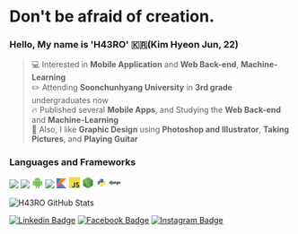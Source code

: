 # Don't be afraid of creation.
### Hello, My name is 'H43RO' 🇰🇷(Kim Hyeon Jun, 22)
> 💻 Interested in **Mobile Application** and **Web Back-end**, **Machine-Learning**<br>
> ✏️ Attending **Soonchunhyang University** in **3rd grade** undergraduates now<br>
> 🔥 Published several **Mobile Apps**, and Studying the **Web Back-end** and **Machine-Learning**<br>
> 🙌 Also, I like **Graphic Design** using **Photoshop and Illustrator**, **Taking Pictures**, and **Playing Guitar** <br>
 
### Languages and Frameworks

<code><img height="20" src="https://toppng.com/uploads/preview/c-programming-icon-c-programming-language-logo-11562945679duaxtn3yq0.png"></code>
<code><img height="20" src="https://img.favpng.com/13/14/25/the-c-programming-language-png-favpng-x2FKZ86GuA0YStdCDY8nQU5Z4.jpg"></code>
<code><img height="20" src="https://raw.githubusercontent.com/github/explore/80688e429a7d4ef2fca1e82350fe8e3517d3494d/topics/android/android.png"></code>
<code><img height="20" src="https://lh3.googleusercontent.com/proxy/IpVcaIWgnO1X8lZzAbRMqv2ek9YoI-h3F6sX69hP1mrhlZVksz-XkzbvrFBCcbPfZTpZI1xk-_xOHvdd_sXcCCW-FHCzP5_GMRkEoctzyePHQxxI0XH5MOlFubI0lyq-xTYjRq_zbupiE8Pt3e1MOvZYrXB427bbgVHYOqbOk_HdFuxEEAu4k-i3kPReJ8Z3N_RA-D3ovQ"></code>
<code><img height="18" src="https://raw.githubusercontent.com/github/explore/80688e429a7d4ef2fca1e82350fe8e3517d3494d/topics/kotlin/kotlin.png"></code>
<code><img height="20" src="https://raw.githubusercontent.com/github/explore/80688e429a7d4ef2fca1e82350fe8e3517d3494d/topics/javascript/javascript.png"></code>
<code><img height="20" src="https://raw.githubusercontent.com/github/explore/80688e429a7d4ef2fca1e82350fe8e3517d3494d/topics/nodejs/nodejs.png"></code>
<code><img height="20" src="https://raw.githubusercontent.com/github/explore/80688e429a7d4ef2fca1e82350fe8e3517d3494d/topics/python/python.png"></code>
<code><img height="20" src="https://raw.githubusercontent.com/github/explore/80688e429a7d4ef2fca1e82350fe8e3517d3494d/topics/django/django.png"></code>

![H43RO GitHub Stats](https://github-readme-stats.vercel.app/api?username=H43RO&show_icons=true&hide_border=false)

[![Linkedin Badge](https://img.shields.io/badge/-LinkedIn-blue?style=flat-square&logo=Linkedin&logoColor=white&link=https://www.linkedin.com/in/h43ro/)](https://www.linkedin.com/in/h43ro/) 
[![Facebook Badge](https://img.shields.io/badge/Facebook-1877f2?style=flat-square&logo=facebook&logoColor=white&link=https://www.facebook.com/profile.php?id=100003985802298)](https://www.facebook.com/profile.php?id=100003985802298)
[![Instagram Badge](https://img.shields.io/badge/Instagram-ff69b4?style=flat-square&logo=instagram&logoColor=white&link=https://www.instagram.com/haero_kim/)](https://www.instagram.com/haero_kim/)

